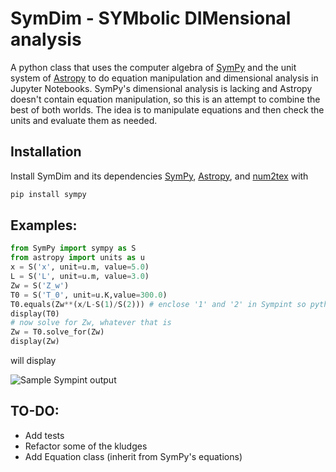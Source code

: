 # SymDim - SYMbolic DIMensional analysis
A python class that uses the computer algebra of [SymPy](https://github.com/sympy/sympy) and the unit system of [Astropy](https://github.com/astropy/astropy) to do equation manipulation and dimensional analysis in Jupyter Notebooks.  SymPy's dimensional analysis is lacking and Astropy doesn't contain equation manipulation, so this is an attempt to combine the best of both worlds.  The idea is to manipulate equations and then check the units and evaluate them as needed.

## Installation
Install SymDim and its dependencies [SymPy](https://github.com/sympy/sympy), [Astropy](https://github.com/astropy/astropy), and [num2tex](https://github.com/andrewchap/num2tex) with
```bash
pip install sympy
```

## Examples:
```python
from SymPy import sympy as S
from astropy import units as u
x = S('x', unit=u.m, value=5.0)
L = S('L', unit=u.m, value=3.0)
Zw = S('Z_w')
T0 = S('T_0', unit=u.K,value=300.0)
T0.equals(Zw**(x/L-S(1)/S(2))) # enclose '1' and '2' in Sympint so python doesn't evaluate 1/2 as 0.5
display(T0)
# now solve for Zw, whatever that is
Zw = T0.solve_for(Zw)
display(Zw)
```

will display

![Sample Sympint output](https://raw.githubusercontent.com/AndrewChap/sympint/master/images/sympint.png)

## TO-DO:
* Add tests
* Refactor some of the kludges
* Add Equation class (inherit from SymPy's equations)
